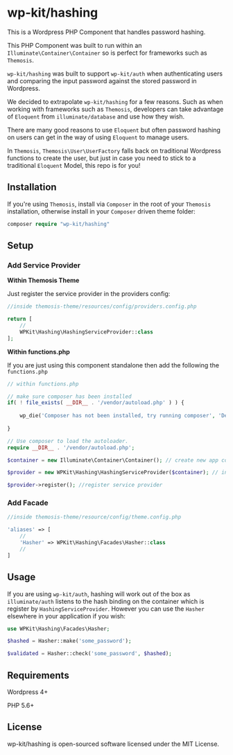 # wp-kit/hashing

This is a Wordpress PHP Component that handles password hashing. 

This PHP Component was built to run within an ```Illuminate\Container\Container``` so is perfect for frameworks such as ```Themosis```.

```wp-kit/hashing``` was built to support ```wp-kit/auth``` when authenticating users and comparing the input password against the stored password in Wordpress.

We decided to extrapolate ```wp-kit/hashing``` for a few reasons. Such as when working with frameworks such as ```Themosis```, developers can take advantage of ```Eloquent``` from ```illuminate/database``` and use how they wish. 

There are many good reasons to use ```Eloquent``` but often password hashing on users can get in the way of using ```Eloquent``` to manage users.

In ```Themosis```, ```Themosis\User\UserFactory``` falls back on traditional Wordpress functions to create the user, but just in case you need to stick to a traditional ```Eloquent``` Model, this repo is for you!

## Installation

If you're using ```Themosis```, install via ```Composer``` in the root of your ```Themosis``` installation, otherwise install in your ```Composer``` driven theme folder:

```php
composer require "wp-kit/hashing"
```

## Setup

### Add Service Provider

**Within Themosis Theme**

Just register the service provider in the providers config:

```php
//inside themosis-theme/resources/config/providers.config.php

return [
    //
    WPKit\Hashing\HashingServiceProvider::class
];
```

**Within functions.php**

If you are just using this component standalone then add the following the ```functions.php```

```php
// within functions.php

// make sure composer has been installed
if( ! file_exists( __DIR__ . '/vendor/autoload.php' ) ) {
	
	wp_die('Composer has not been installed, try running composer', 'Dependancy Error');
	
}

// Use composer to load the autoloader.
require __DIR__ . '/vendor/autoload.php';

$container = new Illuminate\Container\Container(); // create new app container

$provider = new WPKit\Hashing\HashingServiceProvider($container); // inject into service provider

$provider->register(); //register service provider
```

### Add Facade

```php
//inside themosis-theme/resource/config/theme.config.php

'aliases' => [
    //
    'Hasher' => WPKit\Hashing\Facades\Hasher::class
    //
]
```

## Usage

If you are using ```wp-kit/auth```, hashing will work out of the box as ```illuminate/auth``` listens to the hash binding on the container which is register by ```HashingServiceProvider```. However you can use the ```Hasher``` elsewhere in your application if you wish:

```php
use WPKit\Hashing\Facades\Hasher;

$hashed = Hasher::make('some_password');

$validated = Hasher::check('some_password', $hashed);
```

## Requirements

Wordpress 4+

PHP 5.6+

## License

wp-kit/hashing is open-sourced software licensed under the MIT License.
